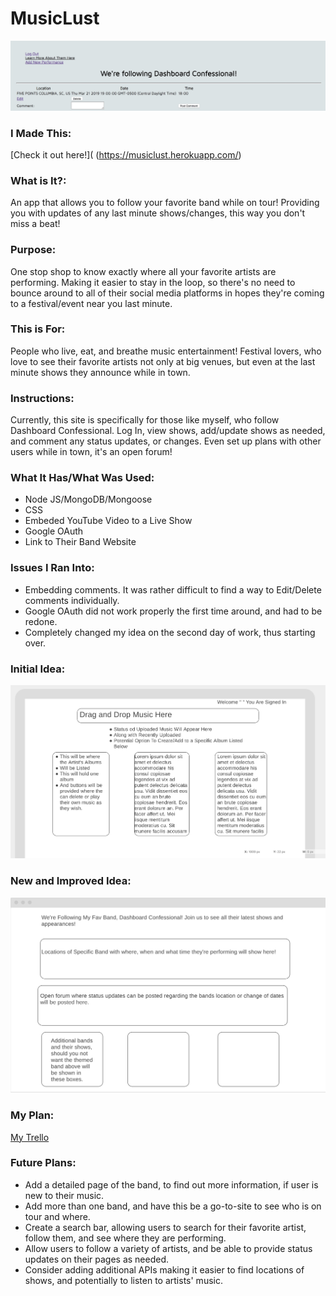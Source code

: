 # MusicLust
![MusicLust Home Page](https://github.com/siaraclemente/MusicLust/blob/master/public/images/screenshot1proj2.jpg)

### I Made This: 
[Check it out here!]( (https://musiclust.herokuapp.com/)

### What is It?: 
An app that allows you to follow your favorite band while on tour! Providing you with updates of any last minute shows/changes, this way you don't miss a beat!

### Purpose: 
One stop shop to know exactly where all your favorite artists are performing. Making it easier to stay in the loop, so there's no need to bounce around to all of their social media platforms in hopes they're coming to a festival/event near you last minute.

### This is For: 
People who live, eat, and breathe music entertainment! Festival lovers, who love to see their favorite artists not only at big venues, but even at the last minute shows they announce while in town.

### Instructions: 
Currently, this site is specifically for those like myself, who follow Dashboard Confessional. Log In, view shows, add/update shows as needed, and comment any status updates, or changes. Even set up plans with other users while in town, it's an open forum!

### What It Has/What Was Used:
* Node JS/MongoDB/Mongoose
* CSS
* Embeded YouTube Video to a Live Show
* Google OAuth
* Link to Their Band Website

### Issues I Ran Into:
* Embedding comments. It was rather difficult to find a way to Edit/Delete comments individually. 
* Google OAuth did not work properly the first time around, and had to be redone. 
* Completely changed my idea on the second day of work, thus starting over.

### Initial Idea:
![Initial Project Idea](https://github.com/siaraclemente/MusicLust/blob/master/public/images/project2wireframe2.jpg)

### New and Improved Idea:
![New and Improved Idea](https://github.com/siaraclemente/MusicLust/blob/master/public/images/updatedwfproj2.jpg)

### My Plan:
[My Trello](https://trello.com/b/MKQEjzHd/musiclus)

### Future Plans:
* Add a detailed page of the band, to find out more information, if user is new to their music.
* Add more than one band, and have this be a go-to-site to see who is on tour and where.
* Create a search bar, allowing users to search for their favorite artist, follow them, and see where they are performing.
* Allow users to follow a variety of artists, and be able to provide status updates on their pages as needed.
* Consider adding additional APIs making it easier to find locations of shows, and potentially to listen to artists' music.

